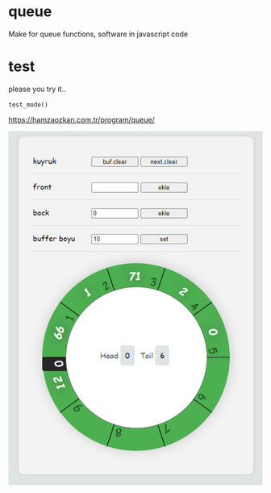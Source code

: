 # queue
Make for queue functions, software in javascript code 

# test

please you try it..

```
test_mode()
```

https://hamzaozkan.com.tr/program/queue/

![Uygulama Ekran Görüntüsü](/images/test.PNG)

